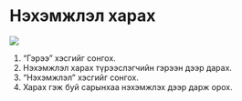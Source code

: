 # Нэхэмжлэл харах

![](<../img/Нэхэмжлэх харах.gif>)

1. “Гэрээ” хэсгийг сонгох.
2. Нэхэмжлэл харах түрээслэгчийн гэрээн дээр дарах.
3. “Нэхэмжлэл” хэсгийг сонгох.
4. Харах гэж буй сарынхаа нэхэмжлэх дээр дарж орох.
